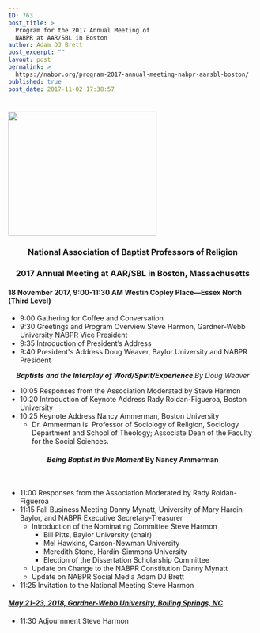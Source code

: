 ```yaml
---
ID: 763
post_title: >
  Program for the 2017 Annual Meeting of
  NABPR at AAR/SBL in Boston
author: Adam DJ Brett
post_excerpt: ""
layout: post
permalink: >
  https://nabpr.org/program-2017-annual-meeting-nabpr-aarsbl-boston/
published: true
post_date: 2017-11-02 17:38:57
---
```

<h3><a href="https://nabpr.org/wp-content/uploads/2017/11/NABPR-Boston-Meeting.png"><img class="aligncenter size-medium wp-image-764" src="https://nabpr.org/wp-content/uploads/2017/11/NABPR-Boston-Meeting-300x251.png" alt="" width="300" height="251" /></a></h3>

<h3 style="text-align: center;"><strong>National Association of Baptist Professors of Religion</strong></h3>

<h3 style="text-align: center;">2017 Annual Meeting at AAR/SBL in Boston, Massachusetts</h3>

<h4>18 November 2017, 9:00-11:30 AM Westin Copley Place—Essex North (Third Level)</h4>

<ul><li>9:00 Gathering for Coffee and Conversation</li><li>9:30 Greetings and Program Overview Steve Harmon, Gardner-Webb University NABPR Vice President</li><li>9:35 Introduction of President’s Address</li><li>9:40 President's Address Doug Weaver, Baylor University and NABPR President</li></ul>

<p style="text-align: center;"><strong><em>Baptists and the Interplay of Word/Spirit/Experience </em></strong><em>By Doug Weaver</em></p>

<ul><li>10:05 Responses from the Association Moderated by Steve Harmon</li><li>10:20 Introduction of Keynote Address Rady Roldan-Figueroa, Boston University</li><li>10:25 Keynote Address Nancy Ammerman, Boston University<ul><li>Dr. Ammerman is  Professor of Sociology of Religion, Sociology Department and School of Theology; Associate Dean of the Faculty for the Social Sciences.</li></ul></li></ul>

<h4 style="text-align: center;"><strong><em>Being Baptist in this Moment </em></strong>By Nancy Ammerman</h4>

&nbsp;

<ul><li>11:00 Responses from the Association Moderated by Rady Roldan-Figueroa</li><li>11:15 Fall Business Meeting Danny Mynatt, University of Mary Hardin-Baylor, and NABPR Executive Secretary-Treasurer<ul><li>Introduction of the Nominating Committee Steve Harmon<ul><li>Bill Pitts, Baylor University (chair)</li><li>Mel Hawkins, Carson-Newman University</li><li>Meredith Stone, Hardin-Simmons University</li><li>Election of the Dissertation Scholarship Committee</li></ul></li><li>Update on Change to the NABPR Constitution Danny Mynatt</li><li>Update on NABPR Social Media Adam DJ Brett</li></ul></li><li>11:25 Invitation to the National Meeting Steve Harmon</li></ul>

<h4><a href="https://nabpr.org/2018-nabpr-call-for-papers/"><strong><em>May 21-23, 2018, Gardner-Webb University, Boiling Springs, NC</em></strong></a></h4>

<ul><li>11:30 Adjournment Steve Harmon</li></ul>